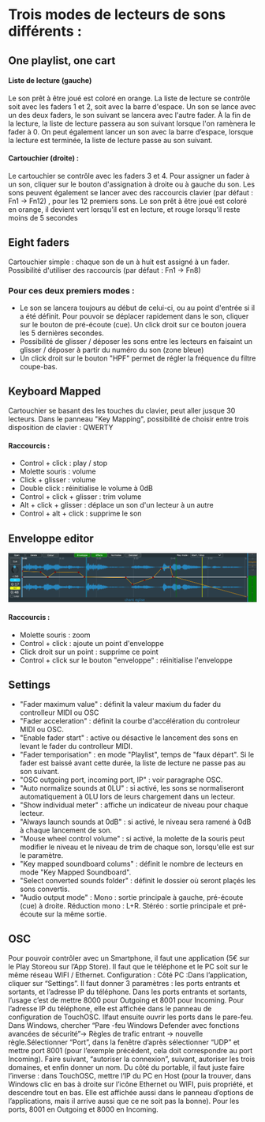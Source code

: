 # Trois modes de lecteurs de sons différents :
## One playlist, one cart
#### Liste de lecture (gauche)
Le son prêt à être joué est coloré en orange.
La liste de lecture se contrôle soit avec les faders 1 et 2, soit avec la barre d'espace. Un son se lance avec un des deux
faders, le son suivant se lancera avec l'autre fader. À la fin de la lecture, la liste de lecture passera au son suivant
lorsque l'on ramènera le fader à 0.
On peut également lancer un son avec la barre d’espace, lorsque la lecture est terminée, la liste de lecture passe au
son suivant.
#### Cartouchier (droite) :
Le cartouchier se contrôle avec les faders 3 et 4. Pour assigner un fader à un son, cliquer sur le bouton d'assignation
à droite ou à gauche du son.
Les sons peuvent également se lancer avec des raccourcis clavier (par défaut : Fn1 -> Fn12) , pour les 12 premiers sons. 
Le son prêt à être joué est coloré en orange, il devient vert lorsqu’il est en lecture, et rouge lorsqu’il reste moins de 5
secondes

## Eight faders
Cartouchier simple : chaque son de un à huit est assigné à un fader. Possibilité d'utiliser des raccourcis (par défaut : Fn1 -> Fn8)

### Pour ces deux premiers modes :
* Le son se lancera toujours au début de celui-ci, ou au point d'entrée si il a été définit. Pour pouvoir se déplacer rapidement dans le son, cliquer sur le bouton de pré-écoute (cue). Un click droit sur ce bouton jouera les 5 dernières secondes.
* Possibilité de glisser / déposer les sons entre les lecteurs en faisaint un glisser / déposer à partir du numéro du son (zone bleue)
* Un click droit sur le bouton "HPF" permet de régler la fréquence du filtre coupe-bas.

## Keyboard Mapped
Cartouchier se basant des les touches du clavier, peut aller jusque 30 lecteurs.
Dans le panneau "Key Mapping", possibilité de choisir entre trois disposition de clavier : QWERTY
#### Raccourcis :
* Control + click : play / stop
* Molette souris : volume
* Click + glisser : volume
* Double click : réinitialise le volume à 0dB
* Control + click + glisser : trim volume
* Alt + click + glisser : déplace un son d'un lecteur à un autre
* Control + alt + click : supprime le son

## Enveloppe editor
![Capture 1](https://github.com/LucienLefebvre/LuPlayer/blob/630cbe81b4bb0aebbb4800ef041b2ef893128627/Screenshots/enveloppe.PNG "Capture 1")

#### Raccourcis :
* Molette souris : zoom
* Control + click : ajoute un point d'enveloppe
* Click droit sur un point : supprime ce point
* Control + click sur le bouton "enveloppe" : réinitialise l'enveloppe

## Settings
* "Fader maximum value" : définit la valeur maxium du fader du controlleur MIDI ou OSC
* "Fader acceleration" : définit la courbe d'accélération du controleur MIDI ou OSC.
* "Enable fader start" : active ou désactive le lancement des sons en levant le fader du controlleur MIDI.
* "Fader temporisation" : en mode "Playlist", temps de "faux départ". Si le fader est baissé avant cette durée, la liste de lecture ne passe pas au son suivant.
* "OSC outgoing port, incoming port, IP" : voir paragraphe OSC.
* "Auto normalize sounds at 0LU" : si activé, les sons se normaliseront automatiquement à 0LU lors de leurs chargement dans un lecteur.
* "Show individual meter" : affiche un indicateur de niveau pour chaque lecteur.
* "Always launch sounds at 0dB" : si activé, le niveau sera ramené à 0dB à chaque lancement de son.
* "Mouse wheel control volume" : si activé, la molette de la souris peut modifier le niveau et le niveau de trim de chaque son, lorsqu'elle est sur le paramètre.
* "Key mapped soundboard colums" : définit le nombre de lecteurs en mode "Key Mapped Soundboard".
* "Select converted sounds folder" : définit le dossier où seront plaçés les sons convertis.
* "Audio output mode" : Mono : sortie principale à gauche, pré-écoute (cue) à droite. Réduction mono : L+R. Stéréo : sortie principale et pré-écoute sur la même sortie.

## OSC
Pour pouvoir contrôler avec un Smartphone, il faut une application (5€ sur le Play Storeou sur l’App Store).
Il faut que le téléphone et le PC soit sur le même réseau WIFI / Ethernet.
Configuration : Côté PC :Dans l’application, cliquer sur “Settings”. Il faut donner 3 paramètres : les ports entrants et sortants, et l’adresse IP du téléphone. Dans les ports entrants et sortants, l’usage c’est de mettre 8000 pour Outgoing et 8001 pour Incoming.
Pour l’adresse IP du téléphone, elle est affichée dans le panneau de configuration de TouchOSC.
llfaut ensuite ouvrir les ports dans le pare-feu. Dans Windows, chercher “Pare -feu Windows Defender avec fonctions avancées de sécurité”-> Règles de trafic entrant -> nouvelle règle.Sélectionner “Port”, dans la fenêtre d’après sélectionner “UDP” et mettre port 8001 (pour l’exemple précédent, cela doit correspondre au port Incoming). Faire suivant, “autoriser la connexion”, suivant, autoriser les trois domaines, et enfin donner un nom.
Du côté du portable, il faut juste faire l’inverse : dans TouchOSC, mettre l’IP du PC en Host (pour la trouver, dans Windows clic en bas à droite sur l’icône Ethernet ou WIFI, puis propriété, et descendre tout en bas. Elle est affichée aussi dans le panneau d’options de l’applications, mais il arrive aussi que ce ne soit pas la bonne). Pour les ports, 8001 en Outgoing et 8000 en Incoming.
